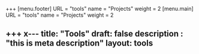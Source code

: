 +++
[menu.footer]
URL = "tools"
name = "Projects"
weight = 2
[menu.main]
URL = "tools"
name = "Projects"
weight = 2

+++
x---
title: "Tools"
draft: false
description : "this is meta description"
layout: tools
---